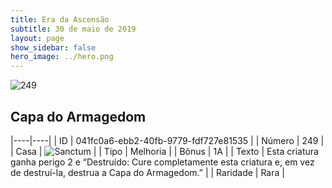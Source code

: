 ```yaml
---
title: Era da Ascensão
subtitle: 30 de maio de 2019
layout: page
show_sidebar: false
hero_image: ../hero.png
---
```


![249](https://cdn.keyforgegame.com/media/card_front/pt/435_249_P7GVCJJ55882_pt.png)

## Capa do Armagedom

|----|----|
| ID | 041fc0a6-ebb2-40fb-9779-fdf727e81535 |
| Número | 249 |
| Casa | ![Sanctum](https://archonarcana.com/images/thumb/c/c7/Sanctum.png/22px-Sanctum.png "Santuário") |
| Tipo | Melhoria |
| Bônus | 1A |
| Texto | Esta criatura ganha perigo 2 e “Destruído: Cure completamente esta criatura e, em vez de  destruí-la, destrua a Capa  do Armagedom.” |
| Raridade | Rara |
